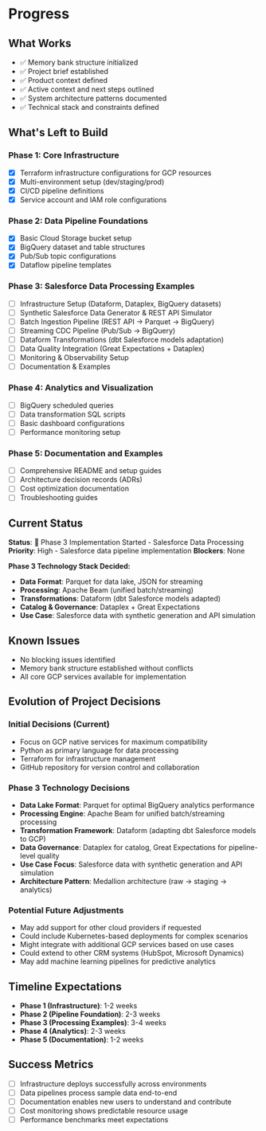 # Progress

## What Works

- ✅ Memory bank structure initialized
- ✅ Project brief established
- ✅ Product context defined
- ✅ Active context and next steps outlined
- ✅ System architecture patterns documented
- ✅ Technical stack and constraints defined

## What's Left to Build

### Phase 1: Core Infrastructure

- [x] Terraform infrastructure configurations for GCP resources
- [x] Multi-environment setup (dev/staging/prod)
- [x] CI/CD pipeline definitions
- [x] Service account and IAM role configurations

### Phase 2: Data Pipeline Foundations

- [x] Basic Cloud Storage bucket setup
- [x] BigQuery dataset and table structures
- [x] Pub/Sub topic configurations
- [x] Dataflow pipeline templates

### Phase 3: Salesforce Data Processing Examples

- [ ] Infrastructure Setup (Dataform, Dataplex, BigQuery datasets)
- [ ] Synthetic Salesforce Data Generator & REST API Simulator
- [ ] Batch Ingestion Pipeline (REST API → Parquet → BigQuery)
- [ ] Streaming CDC Pipeline (Pub/Sub → BigQuery)
- [ ] Dataform Transformations (dbt Salesforce models adaptation)
- [ ] Data Quality Integration (Great Expectations + Dataplex)
- [ ] Monitoring & Observability Setup
- [ ] Documentation & Examples

### Phase 4: Analytics and Visualization

- [ ] BigQuery scheduled queries
- [ ] Data transformation SQL scripts
- [ ] Basic dashboard configurations
- [ ] Performance monitoring setup

### Phase 5: Documentation and Examples

- [ ] Comprehensive README and setup guides
- [ ] Architecture decision records (ADRs)
- [ ] Cost optimization documentation
- [ ] Troubleshooting guides

## Current Status

**Status**: 🚀 Phase 3 Implementation Started - Salesforce Data Processing
**Priority**: High - Salesforce data pipeline implementation
**Blockers**: None

**Phase 3 Technology Stack Decided:**
- **Data Format**: Parquet for data lake, JSON for streaming
- **Processing**: Apache Beam (unified batch/streaming)
- **Transformations**: Dataform (dbt Salesforce models adapted)
- **Catalog & Governance**: Dataplex + Great Expectations
- **Use Case**: Salesforce data with synthetic generation and API simulation

## Known Issues

- No blocking issues identified
- Memory bank structure established without conflicts
- All core GCP services available for implementation

## Evolution of Project Decisions

### Initial Decisions (Current)

- Focus on GCP native services for maximum compatibility
- Python as primary language for data processing
- Terraform for infrastructure management
- GitHub repository for version control and collaboration

### Phase 3 Technology Decisions

- **Data Lake Format**: Parquet for optimal BigQuery analytics performance
- **Processing Engine**: Apache Beam for unified batch/streaming processing
- **Transformation Framework**: Dataform (adapting dbt Salesforce models to GCP)
- **Data Governance**: Dataplex for catalog, Great Expectations for pipeline-level quality
- **Use Case Focus**: Salesforce data with synthetic generation and API simulation
- **Architecture Pattern**: Medallion architecture (raw → staging → analytics)

### Potential Future Adjustments

- May add support for other cloud providers if requested
- Could include Kubernetes-based deployments for complex scenarios
- Might integrate with additional GCP services based on use cases
- Could extend to other CRM systems (HubSpot, Microsoft Dynamics)
- May add machine learning pipelines for predictive analytics

## Timeline Expectations

- **Phase 1 (Infrastructure)**: 1-2 weeks
- **Phase 2 (Pipeline Foundation)**: 2-3 weeks
- **Phase 3 (Processing Examples)**: 3-4 weeks
- **Phase 4 (Analytics)**: 2-3 weeks
- **Phase 5 (Documentation)**: 1-2 weeks

## Success Metrics

- [ ] Infrastructure deploys successfully across environments
- [ ] Data pipelines process sample data end-to-end
- [ ] Documentation enables new users to understand and contribute
- [ ] Cost monitoring shows predictable resource usage
- [ ] Performance benchmarks meet expectations
